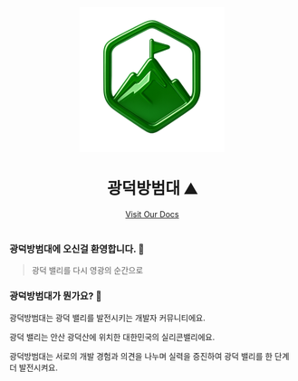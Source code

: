 <div align="center">
<img alt="logo" src="/profile/images/logo.png" height="256px"><br>
<h1 align="center">광덕방범대 ⛰️</h1>
<a href="https://gwangdeok-docs.netlify.app">Visit Our Docs</a>
</div>
<br/>

### 광덕방범대에 오신걸 환영합니다. 🤗
> 광덕 밸리를 다시 영광의 순간으로

### 광덕방범대가 뭔가요? 🤔
광덕방범대는 광덕 밸리를 발전시키는 개발자 커뮤니티에요.

광덕 밸리는 안산 광덕산에 위치한 대한민국의 실리콘밸리에요.

광덕방범대는 서로의 개발 경험과 의견을 나누며 실력을 증진하여 광덕 밸리를 한 단계 더 발전시켜요.
